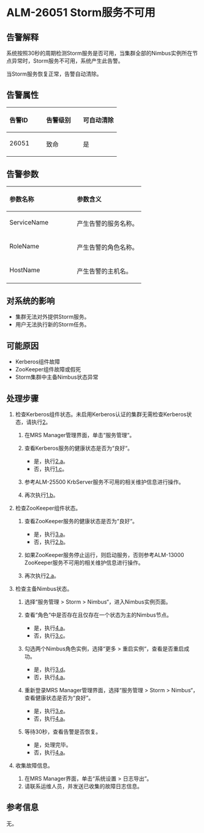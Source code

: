 # ALM-26051 Storm服务不可用<a name="ZH-CN_TOPIC_0093195075"></a>

## 告警解释<a name="zh-cn_topic_0053790965_section5795214917567"></a>

系统按照30秒的周期检测Storm服务是否可用，当集群全部的Nimbus实例所在节点异常时，Storm服务不可用，系统产生此告警。

当Storm服务恢复正常，告警自动清除。

## 告警属性<a name="zh-cn_topic_0053790965_section5233852717567"></a>

<a name="zh-cn_topic_0053790965_table1156228317567"></a>
<table><thead align="left"><tr id="zh-cn_topic_0053790965_row4943527217567"><th class="cellrowborder" valign="top" width="33.33333333333333%" id="mcps1.1.4.1.1"><p id="zh-cn_topic_0053790965_p4483413417567"><a name="zh-cn_topic_0053790965_p4483413417567"></a><a name="zh-cn_topic_0053790965_p4483413417567"></a><strong id="zh-cn_topic_0053790965_b85402717567"><a name="zh-cn_topic_0053790965_b85402717567"></a><a name="zh-cn_topic_0053790965_b85402717567"></a>告警ID</strong></p>
</th>
<th class="cellrowborder" valign="top" width="33.33333333333333%" id="mcps1.1.4.1.2"><p id="zh-cn_topic_0053790965_p206737517567"><a name="zh-cn_topic_0053790965_p206737517567"></a><a name="zh-cn_topic_0053790965_p206737517567"></a><strong id="zh-cn_topic_0053790965_b1860637517567"><a name="zh-cn_topic_0053790965_b1860637517567"></a><a name="zh-cn_topic_0053790965_b1860637517567"></a>告警级别</strong></p>
</th>
<th class="cellrowborder" valign="top" width="33.33333333333333%" id="mcps1.1.4.1.3"><p id="zh-cn_topic_0053790965_p3072140217567"><a name="zh-cn_topic_0053790965_p3072140217567"></a><a name="zh-cn_topic_0053790965_p3072140217567"></a><strong id="zh-cn_topic_0053790965_b805716717567"><a name="zh-cn_topic_0053790965_b805716717567"></a><a name="zh-cn_topic_0053790965_b805716717567"></a>可自动清除</strong></p>
</th>
</tr>
</thead>
<tbody><tr id="zh-cn_topic_0053790965_row4865078017567"><td class="cellrowborder" valign="top" width="33.33333333333333%" headers="mcps1.1.4.1.1 "><p id="zh-cn_topic_0053790965_p4839908917567"><a name="zh-cn_topic_0053790965_p4839908917567"></a><a name="zh-cn_topic_0053790965_p4839908917567"></a>26051</p>
</td>
<td class="cellrowborder" valign="top" width="33.33333333333333%" headers="mcps1.1.4.1.2 "><p id="zh-cn_topic_0053790965_p2801215117567"><a name="zh-cn_topic_0053790965_p2801215117567"></a><a name="zh-cn_topic_0053790965_p2801215117567"></a>致命</p>
</td>
<td class="cellrowborder" valign="top" width="33.33333333333333%" headers="mcps1.1.4.1.3 "><p id="zh-cn_topic_0053790965_p5439176517567"><a name="zh-cn_topic_0053790965_p5439176517567"></a><a name="zh-cn_topic_0053790965_p5439176517567"></a>是</p>
</td>
</tr>
</tbody>
</table>

## 告警参数<a name="zh-cn_topic_0053790965_section1976384517567"></a>

<a name="zh-cn_topic_0053790965_table5736764417567"></a>
<table><thead align="left"><tr id="zh-cn_topic_0053790965_row4788438817567"><th class="cellrowborder" valign="top" width="50%" id="mcps1.1.3.1.1"><p id="zh-cn_topic_0053790965_p5343022917567"><a name="zh-cn_topic_0053790965_p5343022917567"></a><a name="zh-cn_topic_0053790965_p5343022917567"></a><strong id="zh-cn_topic_0053790965_b1111001717567"><a name="zh-cn_topic_0053790965_b1111001717567"></a><a name="zh-cn_topic_0053790965_b1111001717567"></a>参数名称</strong></p>
</th>
<th class="cellrowborder" valign="top" width="50%" id="mcps1.1.3.1.2"><p id="zh-cn_topic_0053790965_p2749619817567"><a name="zh-cn_topic_0053790965_p2749619817567"></a><a name="zh-cn_topic_0053790965_p2749619817567"></a><strong id="zh-cn_topic_0053790965_b4613919217567"><a name="zh-cn_topic_0053790965_b4613919217567"></a><a name="zh-cn_topic_0053790965_b4613919217567"></a>参数含义</strong></p>
</th>
</tr>
</thead>
<tbody><tr id="zh-cn_topic_0053790965_row4628709917567"><td class="cellrowborder" valign="top" width="50%" headers="mcps1.1.3.1.1 "><p id="zh-cn_topic_0053790965_p5826751817567"><a name="zh-cn_topic_0053790965_p5826751817567"></a><a name="zh-cn_topic_0053790965_p5826751817567"></a>ServiceName</p>
</td>
<td class="cellrowborder" valign="top" width="50%" headers="mcps1.1.3.1.2 "><p id="zh-cn_topic_0053790965_p2204848917567"><a name="zh-cn_topic_0053790965_p2204848917567"></a><a name="zh-cn_topic_0053790965_p2204848917567"></a>产生告警的服务名称。</p>
</td>
</tr>
<tr id="zh-cn_topic_0053790965_row6421867717567"><td class="cellrowborder" valign="top" width="50%" headers="mcps1.1.3.1.1 "><p id="zh-cn_topic_0053790965_p3433038517567"><a name="zh-cn_topic_0053790965_p3433038517567"></a><a name="zh-cn_topic_0053790965_p3433038517567"></a>RoleName</p>
</td>
<td class="cellrowborder" valign="top" width="50%" headers="mcps1.1.3.1.2 "><p id="zh-cn_topic_0053790965_p2929776817567"><a name="zh-cn_topic_0053790965_p2929776817567"></a><a name="zh-cn_topic_0053790965_p2929776817567"></a>产生告警的角色名称。</p>
</td>
</tr>
<tr id="zh-cn_topic_0053790965_row6235332617567"><td class="cellrowborder" valign="top" width="50%" headers="mcps1.1.3.1.1 "><p id="zh-cn_topic_0053790965_p1745466817567"><a name="zh-cn_topic_0053790965_p1745466817567"></a><a name="zh-cn_topic_0053790965_p1745466817567"></a>HostName</p>
</td>
<td class="cellrowborder" valign="top" width="50%" headers="mcps1.1.3.1.2 "><p id="zh-cn_topic_0053790965_p454197817567"><a name="zh-cn_topic_0053790965_p454197817567"></a><a name="zh-cn_topic_0053790965_p454197817567"></a>产生告警的主机名。</p>
</td>
</tr>
</tbody>
</table>

## 对系统的影响<a name="zh-cn_topic_0053790965_section4087780217567"></a>

-   集群无法对外提供Storm服务。
-   用户无法执行新的Storm任务。

## 可能原因<a name="zh-cn_topic_0053790965_section358256717567"></a>

-   Kerberos组件故障
-   ZooKeeper组件故障或假死
-   Storm集群中主备Nimbus状态异常

## 处理步骤<a name="zh-cn_topic_0053790965_section5745431217567"></a>

1.  检查Kerberos组件状态。未启用Kerberos认证的集群无需检查Kerberos状态，请执行[2](#zh-cn_topic_0053790965_li59618494175936)。
    1.  在MRS Manager管理界面，单击“服务管理“。
    2.  <a name="zh-cn_topic_0053790965_li4574896917592"></a>查看Kerberos服务的健康状态是否为“良好“。
        -   是，执行[2.a](#zh-cn_topic_0053790965_li384738318010)。
        -   否，执行[1.c](#zh-cn_topic_0053790965_li22276139175922)。

    3.  <a name="zh-cn_topic_0053790965_li22276139175922"></a>参考ALM-25500 KrbServer服务不可用的相关维护信息进行操作。
    4.  再次执行[1.b](#zh-cn_topic_0053790965_li4574896917592)。

2.  <a name="zh-cn_topic_0053790965_li59618494175936"></a>检查ZooKeeper组件状态。
    1.  <a name="zh-cn_topic_0053790965_li384738318010"></a>查看ZooKeeper服务的健康状态是否为“良好“。
        -   是，执行[3.a](#zh-cn_topic_0053790965_li2005716918338)。
        -   否，执行[2.b](#zh-cn_topic_0053790965_li398384891819)。

    2.  <a name="zh-cn_topic_0053790965_li398384891819"></a>如果ZooKeeper服务停止运行，则启动服务，否则参考ALM-13000 ZooKeeper服务不可用的相关维护信息进行操作。
    3.  再次执行[2.a](#zh-cn_topic_0053790965_li384738318010)。

3.  检查主备Nimbus状态。
    1.  <a name="zh-cn_topic_0053790965_li2005716918338"></a>选择“服务管理  \>  Storm  \>  Nimbus“，进入Nimbus实例页面。
    2.  查看“角色“中是否存在且仅存在一个状态为主的Nimbus节点。
        -   是，执行[4.a](#zh-cn_topic_0053790965_li4718188915959)。
        -   否，执行[3.c](#zh-cn_topic_0053790965_li4603773018356)。

    3.  <a name="zh-cn_topic_0053790965_li4603773018356"></a>勾选两个Nimbus角色实例，选择“更多 \> 重启实例“，查看是否重启成功。
        -   是，执行[3.d](#zh-cn_topic_0053790965_li632054418412)。
        -   否，执行[4.a](#zh-cn_topic_0053790965_li4718188915959)。

    4.  <a name="zh-cn_topic_0053790965_li632054418412"></a>重新登录MRS Manager管理界面，选择“服务管理  \>  Storm  \>  Nimbus“，查看健康状态是否为“良好”。
        -   是，执行[3.e](#zh-cn_topic_0053790965_li5966586218421)。
        -   否，执行[4.a](#zh-cn_topic_0053790965_li4718188915959)。

    5.  <a name="zh-cn_topic_0053790965_li5966586218421"></a>等待30秒，查看告警是否恢复。
        -   是，处理完毕。
        -   否，执行[4.a](#zh-cn_topic_0053790965_li4718188915959)。


4.  收集故障信息。
    1.  <a name="zh-cn_topic_0053790965_li4718188915959"></a>在MRS Manager界面，单击“系统设置 \> 日志导出”。
    2.  请联系运维人员，并发送已收集的故障日志信息。


## 参考信息<a name="zh-cn_topic_0053790965_section6569928217567"></a>

无。

